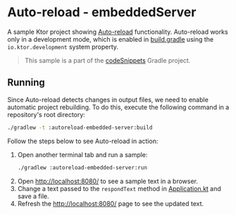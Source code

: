 # Auto-reload - embeddedServer

A sample Ktor project showing [Auto-reload](https://ktor.io/docs/auto-reload.html) functionality. Auto-reload works only in a development mode, which is enabled in [build.gradle](build.gradle.kts) using the `io.ktor.development` system property.
> This sample is a part of the [codeSnippets](../../README.md) Gradle project.

## Running

Since Auto-reload detects changes in output files, we need to enable automatic project rebuilding. To do this, execute the following command in a repository's root directory:
```bash
./gradlew -t :autoreload-embedded-server:build
```

Follow the steps below to see Auto-reload in action:
1. Open another terminal tab and run a sample:
   ```bash
   ./gradlew :autoreload-embedded-server:run
   ```
1. Open [http://localhost:8080/](http://localhost:8080/) to see a sample text in a browser.
1. Change a text passed to the  `respondText` method in [Application.kt](src/main/kotlin/com/example/Application.kt) and save a file.
1. Refresh the [http://localhost:8080/](http://localhost:8080/) page to see the updated text.
